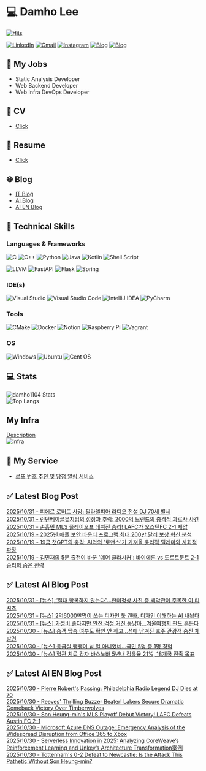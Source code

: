 
# 💻 Damho Lee

[![Hits](https://hits.seeyoufarm.com/api/count/incr/badge.svg?url=https%3A%2F%2Fgithub.com%2Fdamho1104&count_bg=%233D9CC8&title_bg=%23555555&icon=&icon_color=%23E7E7E7&title=hits&edge_flat=false)](https://hits.seeyoufarm.com)  

[![LinkedIn](https://img.shields.io/badge/Linkedin-%230077B5.svg?style=flat&logo=linkedin&logoColor=white)](https://www.linkedin.com/in/damho1104/)
[![Gmail](https://img.shields.io/badge/Gmail-D14836?style=flat&logo=gmail&logoColor=white)](mailto:damho1104@gmail.com)
[![Instagram](https://img.shields.io/badge/Instargram-%23E4405F.svg?style=flat&logo=Instagram&logoColor=white)](https://www.instagram.com/damho1104/)
[![Blog](https://img.shields.io/badge/Blog-%23000000.svg?style=flat&logo=Tistory&logoColor=white)](https://dmomo.co.kr/)
[![Blog](https://img.shields.io/badge/Blog-%23000000.svg?style=flat&logo=WordPress&logoColor=white)](https://blog.ai.dmomo.co.kr/)

## 📃 My Jobs
- Static Analysis Developer
- Web Backend Developer
- Web Infra DevOps Developer

## 📰 CV
- [Click](https://resume.dmomo.net/damho.lee/resume)  

## 📘 Resume
- [Click](https://damho1104.notion.site/8af3191b9815406d95708d9a0cea5a9e)  

## 🌐 Blog
- [IT Blog](https://dmomo.co.kr/)
- [AI Blog](https://blog.ai.dmomo.co.kr/)
- [AI EN Blog](https://ai.trend.dmomo.co.kr/)

## 💪 Technical Skills
### Languages & Frameworks
![C](https://img.shields.io/badge/c-%2300599C.svg?style=flat&logo=c&logoColor=white)
![C++](https://img.shields.io/badge/c++-%2300599C.svg?style=flat&logo=c%2B%2B&logoColor=white)
![Python](https://img.shields.io/badge/Python-3776AB.svg?&style=flat&logo=Python&logoColor=white)
![Java](https://img.shields.io/badge/java-%23ED8B00.svg?style=flat&logo=openjdk&logoColor=white)
![Kotlin](https://img.shields.io/badge/Kotlin-%237F52FF.svg?style=flat&logo=Kotlin&logoColor=white)
![Shell Script](https://img.shields.io/badge/Shell_script-%23121011.svg?style=flat&logo=gnu-bash&logoColor=white)  
  
![LLVM](https://img.shields.io/badge/LLVM/Clang-000B1D.svg?&style=flat&logo=LLVM&logoColor=white)
![FastAPI](https://img.shields.io/badge/FastAPI-005571?style=flat&logo=fastapi)
![Flask](https://img.shields.io/badge/Flask-%23000.svg?style=flat&logo=flask&logoColor=white)
![Spring](https://img.shields.io/badge/Springboot-%236DB33F.svg?style=flat&logo=spring&logoColor=white)
  
  
### IDE(s)
![Visual Studio](https://img.shields.io/badge/Visual%20Studio-5C2D91.svg?style=flat&logo=visual-studio&logoColor=white) 
![Visual Studio Code](https://img.shields.io/badge/Visual%20Studio%20Code-0078d7.svg?style=flat&logo=visual-studio-code&logoColor=white)
![IntelliJ IDEA](https://img.shields.io/badge/IntelliJIDEA-000000.svg?style=flat&logo=intellij-idea&logoColor=white) 
![PyCharm](https://img.shields.io/badge/PyCharm-143?style=flat&logo=pycharm&logoColor=black&color=black&labelColor=green) 


### Tools
![CMake](https://img.shields.io/badge/CMake-%23008FBA.svg?style=flat&logo=cmake&logoColor=white)
![Docker](https://img.shields.io/badge/docker-%230db7ed.svg?style=flat&logo=docker&logoColor=white)
![Notion](https://img.shields.io/badge/Notion-%23000000.svg?style=flat&logo=notion&logoColor=white)
![Raspberry Pi](https://img.shields.io/badge/-RaspberryPi-C51A4A?style=flat&logo=Raspberry-Pi)
![Vagrant](https://img.shields.io/badge/Vagrant-%231563FF.svg?style=flat&logo=vagrant&logoColor=white)


### OS
![Windows](https://img.shields.io/badge/Windows-0078D6?style=flat&logo=windows&logoColor=white)
![Ubuntu](https://img.shields.io/badge/Ubuntu-E95420?style=flat&logo=ubuntu&logoColor=white)
![Cent OS](https://img.shields.io/badge/Cent%20OS-002260?style=flat&logo=centos&logoColor=F0F0F0)


## :computer: Stats
![damho1104 Stats](https://github-readme-stats.vercel.app/api?username=damho1104&hide=issues&show_icons=true&show=prs_merged,prs_merged_percentage&theme=chartreuse-dark)  
![Top Langs](https://github-readme-stats.vercel.app/api/top-langs/?username=damho1104&layout=compact&theme=chartreuse-dark)


## My Infra
[Description](https://dmomo.co.kr/444)  
![infra](https://nextcloud.dmomo.net/apps/files_sharing/publicpreview/EtWDB9RaEXyf4FT?file=/&fileId=142416&x=6016&y=3384&a=true&etag=eee0bc0c4308201c786211582fdbc678)  





## 📣 My Service
- [로또 번호 추천 및 당첨 알림 서비스](https://lotto.dmomo.co.kr/)  


## ✅ Latest Blog Post

[2025/10/31 - 피에르 로버트 사망: 필라델피아 라디오 전설 DJ 70세 별세](https://dmomo.co.kr/745) <br/>
[2025/10/31 - 런던베이글뮤지엄의 성장과 추락: 2000억 브랜드의 충격적 과로사 사건](https://dmomo.co.kr/744) <br/>
[2025/10/31 - 손흥민 MLS 플레이오프 데뷔전 승리! LAFC가 오스틴FC 2-1 제압](https://dmomo.co.kr/743) <br/>
[2025/10/19 - 2025년 애플 보안 바운티 프로그램 최대 200만 달러 보상 혁신 분석](https://dmomo.co.kr/742) <br/>
[2025/10/19 - 19금 챗GPT의 충격: AI와의 '로맨스'가 가져올 윤리적 딜레마와 사회적 파장](https://dmomo.co.kr/741) <br/>
[2025/10/19 - 김민재의 5분 출전이 바꾼 '데어 클라시커': 바이에른 vs 도르트문트 2-1 승리의 숨은 전략](https://dmomo.co.kr/740) <br/>

## ✅ Latest AI Blog Post
[2025/10/31 - [뉴스] “절대 항복하지 않는다”…한미정상 사진 중 백악관이 주목한 이 티셔츠](https://blog.ai.dmomo.co.kr/news/12906) <br/>
[2025/10/31 - [뉴스] 2억6000만명이 쓰는 디자인 툴 캔바, 디자인 이해하는 AI 내놨다](https://blog.ai.dmomo.co.kr/news/12903) <br/>
[2025/10/31 - [뉴스] 가성비 좋다지만 안전 걱정 커진 동남아…겨울여행지 판도 흔든다](https://blog.ai.dmomo.co.kr/news/12900) <br/>
[2025/10/30 - [뉴스] 승객 탑승 여부도 확인 안 하고…섬에 남겨진 호주 관광객 숨진 채 발견](https://blog.ai.dmomo.co.kr/news/12897) <br/>
[2025/10/30 - [뉴스] 응급실 뺑뺑이 남 일 아니었네…국민 5명 중 1명 경험](https://blog.ai.dmomo.co.kr/news/12894) <br/>
[2025/10/30 - [뉴스] 혈관 치료 강자 바스노바 5년내 점유율 21%, 18개국 진출 목표](https://blog.ai.dmomo.co.kr/news/12891) <br/>

## ✅ Latest AI EN Blog Post
[2025/10/30 - Pierre Robert's Passing: Philadelphia Radio Legend DJ Dies at 70](https://ai.trend.dmomo.co.kr/2025/10/pierre-roberts-passing-philadelphia.html) <br/>
[2025/10/30 - Reeves' Thrilling Buzzer Beater! Lakers Secure Dramatic Comeback Victory Over Timberwolves](https://ai.trend.dmomo.co.kr/2025/10/reeves-thrilling-buzzer-beater-lakers.html) <br/>
[2025/10/30 - Son Heung-min's MLS Playoff Debut Victory! LAFC Defeats Austin FC 2-1](https://ai.trend.dmomo.co.kr/2025/10/son-heung-mins-mls-playoff-debut.html) <br/>
[2025/10/30 - Microsoft Azure DNS Outage: Emergency Analysis of the Widespread Disruption from Office 365 to Xbox](https://ai.trend.dmomo.co.kr/2025/10/microsoft-azure-dns-outage-emergency.html) <br/>
[2025/10/30 - Serverless Innovation in 2025: Analyzing CoreWeave’s Reinforcement Learning and Unkey’s Architecture Transformation案例](https://ai.trend.dmomo.co.kr/2025/10/serverless-innovation-in-2025-analyzing.html) <br/>
[2025/10/30 - Tottenham's 0-2 Defeat to Newcastle: Is the Attack This Pathetic Without Son Heung-min?](https://ai.trend.dmomo.co.kr/2025/10/tottenhams-0-2-defeat-to-newcastle-is.html) <br/>
